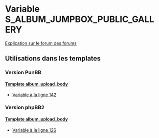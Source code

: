 # Variable S_ALBUM_JUMPBOX_PUBLIC_GALLERY
[Explication sur le forum des forums](http://forum.forumactif.com/t294113-listing-des-variables#S_ALBUM_JUMPBOX_PUBLIC_GALLERY)

## Utilisations dans les templates

### Version PunBB

#### [Template album_upload_body](punbb/album_upload_body.md)
* [Variable à la ligne 142](../punbb/album_upload_body.tpl#L142)

### Version phpBB2

#### [Template album_upload_body](subsilver/album_upload_body.md)
* [Variable à la ligne 126](../subsilver/album_upload_body.tpl#L126)